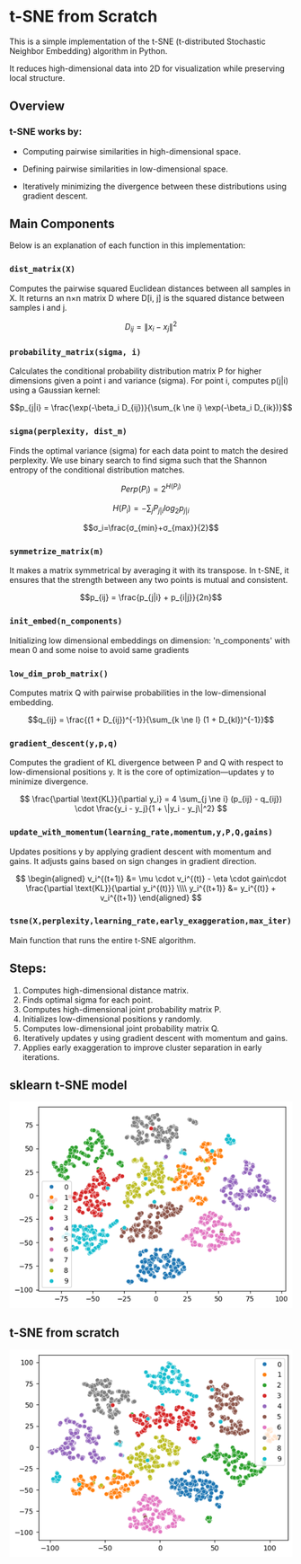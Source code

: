 # t-SNE from Scratch

This is a simple implementation of the t-SNE (t-distributed Stochastic Neighbor Embedding) algorithm in Python.

It reduces high-dimensional data into 2D  for visualization while preserving local structure.


## Overview

### t-SNE works by:

- Computing pairwise similarities in high-dimensional space.

- Defining pairwise similarities in low-dimensional space.

- Iteratively minimizing the divergence between these distributions using gradient descent.

## Main Components

Below is an explanation of each function in this implementation:

 ### `dist_matrix(X)`

Computes the pairwise squared Euclidean distances between all samples in X.
It returns an n×n matrix D where D[i, j] is the squared distance between samples i and j.

$$D_{ij} = \|x_i - x_j\|^2 $$

### `probability_matrix(sigma, i)`

Calculates the conditional probability distribution matrix P for higher dimensions given a point i and variance (sigma).
For point i, computes p(j|i) using a Gaussian kernel:

$$p_{j|i} = \frac{\exp(-\beta_i D_{ij})}{\sum_{k \ne i} \exp(-\beta_i D_{ik})}$$

### `sigma(perplexity, dist_m)`

Finds the optimal variance (sigma) for each data point to match the desired perplexity. We
use binary search to find sigma such that the Shannon entropy of the conditional distribution matches.

$$Perp (P_i) = 2^{H(P_i)}$$

$$
H(P_i)=-\sum_j P_{j|i}log_2{ p_{j|i}}
$$

$$σ_i=\frac{σ_{min}+σ_{max}}{2}$$

### `symmetrize_matrix(m)`

It makes a matrix symmetrical by averaging it with its transpose. In t-SNE, it ensures that the  strength between any two points is mutual and consistent.

$$p_{ij} = \frac{p_{j|i} + p_{i|j}}{2n}$$

### `init_embed(n_components)`

Initializing low dimensional embeddings on dimension: 'n_components' with mean 0 and some noise to avoid same gradients
 
### `low_dim_prob_matrix()`

Computes matrix Q with pairwise probabilities in the low-dimensional embedding.

$$q_{ij} = \frac{(1 + D_{ij})^{-1}}{\sum_{k \ne l} (1 + D_{kl})^{-1}}$$

### `gradient_descent(y,p,q)`

Computes the gradient of KL divergence between P and Q with respect to low-dimensional positions y.
It is the core of optimization—updates y to minimize divergence.

$$
\frac{\partial \text{KL}}{\partial y_i} = 4 \sum_{j \ne i} (p_{ij} - q_{ij}) \cdot \frac{y_i - y_j}{1 + \|y_i - y_j\|^2}
$$

### `update_with_momentum(learning_rate,momentum,y,P,Q,gains)`

Updates positions y by applying gradient descent with momentum and gains.
It adjusts gains based on sign changes in gradient direction.

$$
\begin{aligned}
v_i^{(t+1)} &= \mu \cdot v_i^{(t)} - \eta \cdot gain\cdot \frac{\partial \text{KL}}{\partial y_i^{(t)}} \\\\
y_i^{(t+1)} &= y_i^{(t)} + v_i^{(t+1)}
\end{aligned}
$$

### `tsne(X,perplexity,learning_rate,early_exaggeration,max_iter)`

Main function that runs the entire t-SNE algorithm.



## Steps:

1. Computes high-dimensional distance matrix.
2. Finds optimal sigma for each point.
3. Computes high-dimensional joint probability matrix P.
4. Initializes low-dimensional positions y randomly.
5. Computes low-dimensional joint probability matrix Q.
6. Iteratively updates y using gradient descent with momentum and gains.
7. Applies early exaggeration to improve cluster separation in early iterations.

## sklearn t-SNE model

![sklearn t-SNE](sklearn_TSNE.png)

## t-SNE from scratch

![from scratch t-SNE](fromscratch_TSNE.png)
 
